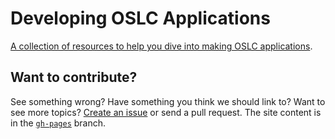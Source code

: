 Developing OSLC Applications
============================

[A collection of resources to help you dive into making OSLC applications](http://oslc.github.io/developing-oslc-applications/).

## Want to contribute?

See something wrong? Have something you think we should link to? Want to see more topics? [Create an issue](https://github.com/OSLC/developing-oslc-applications/issues) or send a pull request. The site content is in the [`gh-pages`](https://github.com/OSLC/developing-oslc-applications/tree/gh-pages) branch.